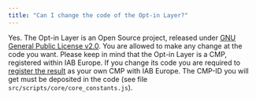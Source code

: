 ```yaml
---
title: "Can I change the code of the Opt-in Layer?"
---
```

Yes. The Opt-in Layer is an Open Source project, released under [GNU General Public License v2.0](https://github.com/as-ideas/oil/blob/master/LICENSE).
You are allowed to make any change at the code you want. Please keep in mind that the Opt-in Layer is a CMP, registered within IAB Europe. If you change
its code you are required to [register the result](https://register.consensu.org/CMP) as your own CMP with IAB
Europe. The CMP-ID you will get must be deposited in the code (see file `src/scripts/core/core_constants.js`).

